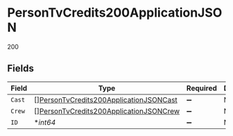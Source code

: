 # PersonTvCredits200ApplicationJSON

200


## Fields

| Field                                                                                                       | Type                                                                                                        | Required                                                                                                    | Description                                                                                                 | Example                                                                                                     |
| ----------------------------------------------------------------------------------------------------------- | ----------------------------------------------------------------------------------------------------------- | ----------------------------------------------------------------------------------------------------------- | ----------------------------------------------------------------------------------------------------------- | ----------------------------------------------------------------------------------------------------------- |
| `Cast`                                                                                                      | [][PersonTvCredits200ApplicationJSONCast](../../models/operations/persontvcredits200applicationjsoncast.md) | :heavy_minus_sign:                                                                                          | N/A                                                                                                         |                                                                                                             |
| `Crew`                                                                                                      | [][PersonTvCredits200ApplicationJSONCrew](../../models/operations/persontvcredits200applicationjsoncrew.md) | :heavy_minus_sign:                                                                                          | N/A                                                                                                         |                                                                                                             |
| `ID`                                                                                                        | **int64*                                                                                                    | :heavy_minus_sign:                                                                                          | N/A                                                                                                         | 31                                                                                                          |